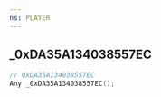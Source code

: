```yaml
---
ns: PLAYER
---
```

## _0xDA35A134038557EC

```c
// 0xDA35A134038557EC
Any _0xDA35A134038557EC();
```

